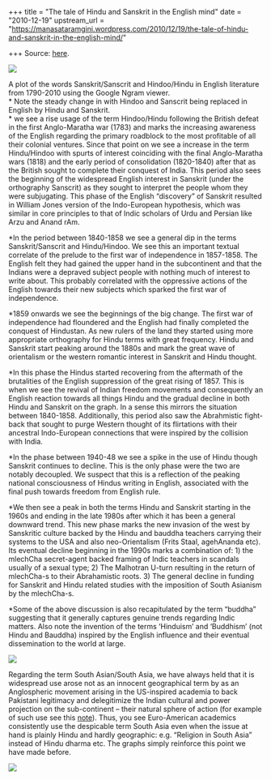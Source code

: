 +++
title = "The tale of Hindu and Sanskrit in the English mind"
date = "2010-12-19"
upstream_url = "https://manasataramgini.wordpress.com/2010/12/19/the-tale-of-hindu-and-sanskrit-in-the-english-mind/"

+++
Source: [here](https://manasataramgini.wordpress.com/2010/12/19/the-tale-of-hindu-and-sanskrit-in-the-english-mind/).

[![](https://i0.wp.com/lh4.ggpht.com/_hjuA1bE0hBw/TQ2FY0Kn9fI/AAAAAAAAB_Q/x8WN9Q_FP8I/s640/Hindu_Sanskrit.jpg)](http://picasaweb.google.com/lh/photo/SwioQBx3SqfwWpjzXKuoug?feat=embedwebsite)

A plot of the words Sanskrit/Sanscrit and Hindoo/Hindu in English
literature from 1790-2010 using the Google Ngram viewer.  
\* Note the steady change in with Hindoo and Sanscrit being replaced in
English by Hindu and Sanskrit.  
\* we see a rise usage of the term Hindoo/Hindu following the British
defeat in the first Anglo-Maratha war (1783) and marks the increasing
awareness of the English regarding the primary roadblock to the most
profitable of all their colonial ventures. Since that point on we see a
increase in the term Hindu/Hindoo with spurts of interest coinciding
with the final Anglo-Maratha wars (1818) and the early period of
consolidation (1820-1840) after that as the British sought to complete
their conquest of India. This period also sees the beginning of the
widespread English interest in Sanskrit (under the orthography Sanscrit)
as they sought to interpret the people whom they were subjugating. This
phase of the English “discovery” of Sanskrit resulted in William Jones
version of the Indo-European hypothesis, which was similar in core
principles to that of Indic scholars of Urdu and Persian like Arzu and
Anand rAm.

\*In the period between 1840-1858 we see a general dip in the terms
Sanskrit/Sanscrit and Hindu/Hindoo. We see this an important textual
correlate of the prelude to the first war of independence in 1857-1858.
The English felt they had gained the upper hand in the subcontinent and
that the Indians were a depraved subject people with nothing much of
interest to write about. This probably correlated with the oppressive
actions of the English towards their new subjects which sparked the
first war of independence.

\*1859 onwards we see the beginnings of the big change. The first war of
independence had floundered and the English had finally completed the
conquest of Hindustan. As new rulers of the land they started using more
appropriate orthography for Hindu terms with great frequency. Hindu and
Sanskrit start peaking around the 1880s and mark the great wave of
orientalism or the western romantic interest in Sanskrit and Hindu
thought.

\*In this phase the Hindus started recovering from the aftermath of the
brutalities of the English suppression of the great rising of 1857. This
is when we see the revival of Indian freedom movements and consequently
an English reaction towards all things Hindu and the gradual decline in
both Hindu and Sanskrit on the graph. In a sense this mirrors the
situation between 1840-1858. Additionally, this period also saw the
Abrahmistic fight-back that sought to purge Western thought of its
flirtations with their ancestral Indo-European connections that were
inspired by the collision with India.

\*In the phase between 1940-48 we see a spike in the use of Hindu though
Sanskrit continues to decline. This is the only phase were the two are
notably decoupled. We suspect that this is a reflection of the peaking
national consciousness of Hindus writing in English, associated with the
final push towards freedom from English rule.

\*We then see a peak in both the terms Hindu and Sanskrit starting in
the 1960s and ending in the late 1980s after which it has been a general
downward trend. This new phase marks the new invasion of the west by
Sanskritic culture backed by the Hindu and bauddha teachers carrying
their systems to the USA and also neo-Orientalism (Frits Staal,
agehAnanda etc). Its eventual decline beginning in the 1990s marks a
combination of: 1) the mlechCha secret-agent backed framing of Indic
teachers in scandals usually of a sexual type; 2) The Malhotran U-turn
resulting in the return of mlechCha-s to their Abrahamistic roots. 3)
The general decline in funding for Sanskrit and Hindu related studies
with the imposition of South Asianism by the mlechCha-s.

\*Some of the above discussion is also recapitulated by the term
“buddha” suggesting that it generally captures genuine trends regarding
Indic matters. Also note the invention of the terms ‘Hinduism’ and
‘Buddhism’ (not Hindu and Bauddha) inspired by the English influence and
their eventual dissemination to the world at large.

[![](https://i2.wp.com/lh3.ggpht.com/_hjuA1bE0hBw/TQ2FZxV69BI/AAAAAAAAB_U/N_RkphmITM4/s640/Buddha_Hindu.jpg)](http://picasaweb.google.com/lh/photo/SjE4q2-A7jfxCphtnNuC-A?feat=embedwebsite)

Regarding the term South Asian/South Asia, we have always held that it
is widespread use arose not as an innocent geographical term by as an
Anglospheric movement arising in the US-inspired academia to back
Pakistani legitimacy and delegitimize the Indian cultural and power
projection on the sub-continent – their natural sphere of action (for
example of such use see this
[note](https://manasataramgini.wordpress.com/2003/11/18/hindutva-ko-fek-do/)).
Thus, you see Euro-American academics consistently use the despicable
term South Asia even when the issue at hand is plainly Hindu and hardly
geographic: e.g. “Religion in South Asia” instead of Hindu dharma etc.
The graphs simply reinforce this point we have made before.

[![](https://i1.wp.com/lh6.ggpht.com/_hjuA1bE0hBw/TQ2FaVYzDZI/AAAAAAAAB_Y/vvqKvMmfA1M/s640/Southasian_Pakistani.jpg)](http://picasaweb.google.com/lh/photo/beVeIfvY0FNia5Te4kj6JA?feat=embedwebsite)

